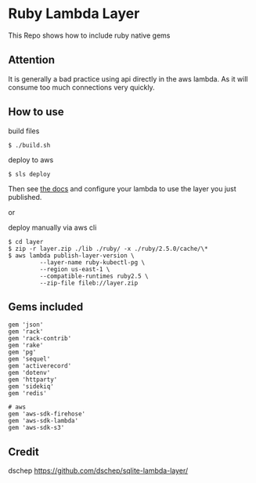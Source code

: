 # Ruby Lambda Layer
This Repo shows how to include ruby native gems

## Attention

It is generally a bad practice using api directly in the aws lambda. As it will consume too much connections very quickly.

## How to use

build files

```shell
$ ./build.sh
```

deploy to aws

```shell
$ sls deploy
```

Then see [the docs](https://serverless.com/framework/docs/providers/aws/guide/functions/#layers)
and configure your lambda to use the layer you just published.

or 

deploy manually via aws cli

```shell
$ cd layer
$ zip -r layer.zip ./lib ./ruby/ -x ./ruby/2.5.0/cache/\*
$ aws lambda publish-layer-version \
         --layer-name ruby-kubectl-pg \
         --region us-east-1 \
         --compatible-runtimes ruby2.5 \
         --zip-file fileb://layer.zip
```

## Gems included
```Gemfile
gem 'json'
gem 'rack'
gem 'rack-contrib'
gem 'rake'
gem 'pg'
gem 'sequel'
gem 'activerecord'
gem 'dotenv'
gem 'httparty'
gem 'sidekiq'
gem 'redis'

# aws
gem 'aws-sdk-firehose'
gem 'aws-sdk-lambda'
gem 'aws-sdk-s3'
```

## Credit

dschep https://github.com/dschep/sqlite-lambda-layer/
